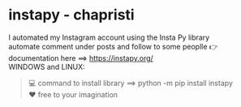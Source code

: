 # instapy - chapristi
I automated my Instagram account using the Insta Py library<br>
automate comment under posts and follow to some peoplle
👉 documentation here ==> https://instapy.org/ <br>
WINDOWS and LINUX:<br> 
> 💻 command to install library ==> python -m pip install instapy<br>
> ❤️ free to your imagination

